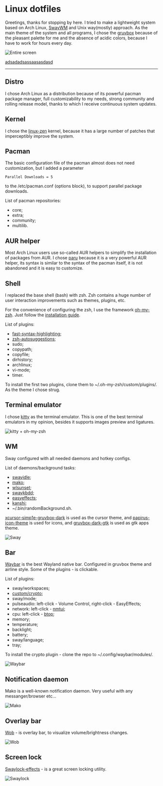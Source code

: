 # Linux dotfiles
Greetings, thanks for stopping by here. I tried to make a lightweight system based on Arch Linux,
[SwayWM](https://github.com/swaywm/sway) and Unix way(mostly) approach. As the main theme of the system and all
programs, I chose the [gruvbox](https://github.com/morhetz/gruvbox) because of the pleasant palette for me and the
absence of acidic colors, because I have to work for hours every day.

![Entire screen](.doc-screens/entire-screen.png)

[adsadadsassaasasdasd](#markdown-header-pacman)
***
## Distro
I chose Arch Linux as a distribution because of its powerful pacman package manager, full customizability to my needs,
strong community and rolling release model, thanks to which I receive continuous system updates.
## Kernel
I chose the [linux-zen](https://github.com/zen-kernel/zen-kernel) kernel, because it has a large number of patches that
imperceptibly improve the system.
## Pacman
The basic configuration file of the pacman almost does not need customization, but I added a parameter

    Parallel Downloads = 5

to the /etc/pacman.conf (options block), to support parallel package downloads.

List of pacman repositories:
- core;
- extra;
- community;
- multilib.
## AUR helper
Most Arch Linux users use so-called AUR helpers to simplify the installation of packages from AUR. I chose
[paru](https://github.com/Morganamilo/paru) because it is a very powerful AUR helper, its syntax is similar to the
syntax of the pacman itself, it is not abandoned and it is easy to customize.
## Shell
I replaced the base shell (bash) with zsh. Zsh contains a huge number of user interaction improvements such as themes,
plugins, etc.

For the convenience of configuring the zsh, I use the framework [oh-my-zsh](https://github.com/ohmyzsh/ohmyzsh). Just
follow the [installation guide](https://github.com/ohmyzsh/ohmyzsh/blob/master/README.md).

List of plugins:
- [fast-syntax-highlighting](https://github.com/zdharma-continuum/fast-syntax-highlighting);
- [zsh-autosuggestions](https://github.com/zsh-users/zsh-autosuggestions);
- sudo;
- copypath;
- copyfile;
- dirhistory;
- archlinux;
- vi-mode;
- timer.

To install the first two plugins, clone them to ~/.oh-my-zsh/custom/plugins/. As the theme I chose strug.
## Terminal emulator
I chose [kitty](https://github.com/kovidgoyal/kitty) as the terminal emulator. This is one of the best terminal
emulators in my opinion, besides it supports images preview and ligatures.

![kitty + oh-my-zsh](.doc-screens/kitty-zsh.png)
## WM
Sway configured with all needed daemons and hotkey configs.

List of daemons/background tasks:
- [swayidle](https://github.com/swaywm/swayidle);
- [mako](https://github.com/emersion/mako);
- [wlsunset](https://github.com/kennylevinsen/wlsunset);
- [swaykbdd](https://github.com/artemsen/swaykbdd);
- [easyeffects](https://github.com/wwmm/easyeffects);
- [kanshi](https://github.com/emersion/kanshi);
- ~/.bin/randomBackground.sh.

[xcursor-simp1e-gruvbox-dark](https://gitlab.com/zoli111/simp1e/) is used as the cursor theme, and 
[papirus-icon-theme](https://github.com/PapirusDevelopmentTeam/papirus-icon-theme) is used for icons, and
[gruvbox-dark-gtk](https://github.com/jmattheis/gruvbox-dark-gtk) is used as gtk apps theme.

![Sway](.doc-screens/sway.png)
## Bar
[Waybar](https://github.com/Alexays/Waybar) is the best Wayland native bar. Configured in gruvbox theme and airline
style. Some of the plugins - is clickable.

List of plugins:
- sway/workspaces;
- [custom/crypto](https://github.com/chadsr/waybar-crypto);
- sway/mode;
- pulseaudio: left-click - Volume Control, right-click - EasyEffects;
- network: left-click - [nmtui](https://github.com/heftig/NetworkManager);
- cpu: left-click - [btop](https://github.com/aristocratos/btop);
- memory;
- temperature;
- backlight;
- battery;
- sway/language;
- tray;

To install the crypto plugin - clone the repo to ~/.config/waybar/modules/.

![Waybar](.doc-screens/waybar.png)
## Notification daemon
Mako is a well-known notification daemon. Very useful with any messanger/browser etc...

![Mako](.doc-screens/mako.png)
## Overlay bar
[Wob](https://github.com/francma/wob) - is overlay bar, to visualize volume/brightness changes.

![Wob](.doc-screens/wob.png)
## Screen lock
[Swaylock-effects](https://github.com/jirutka/swaylock-effects) - is a great screen locking utility.

![Swaylock](.doc-screens/swaylock.png)